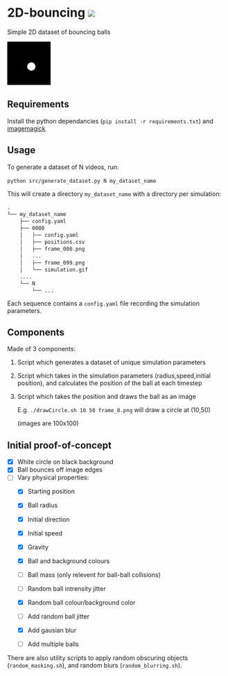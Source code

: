 # 2D-bouncing [![](https://github.com/Visual-modelling/2D-bouncing/workflows/2D-bouncing/badge.svg)](https://github.com/Visual-modelling/2D-bouncing/actions)
Simple 2D dataset of bouncing balls

![](example.gif)

## Requirements

Install the python dependancies (`pip install -r requirements.txt`) and [imagemagick](https://www.archlinux.org/packages/?name=imagemagick)

## Usage

To generate a dataset of N videos, run:

`python src/generate_dataset.py N my_dataset_name`

This will create a directory `my_dataset_name` with a directory per simulation:
```
.
└── my_dataset_name
    ├── config.yaml
    ├── 0000
    │   ├── config.yaml
    │   ├── positions.csv
    │   ├── frame_000.png
    │   ...
    │   ├── frame_099.png
    │   └── simulation.gif
    ....
    └── N
        └── ...
```

Each sequence contains a `config.yaml` file recording the simulation parameters.

## Components
Made of 3 components:

1. Script which generates a dataset of unique simulation parameters

2. Script which takes in the simulation parameters (radius,speed,initial position), and calculates the position of the ball at each timestep

4. Script which takes the position and draws the ball as an image

    E.g. `./drawCircle.sh 10 50 frame_0.png` will draw a circle at (10,50)
    
    (images are 100x100)


## Initial proof-of-concept

- [x] White circle on black background
- [x] Ball bounces off image edges
- [ ] Vary physical properties:
    - [x] Starting position
    - [x] Ball radius
    - [x] Initial direction
    - [x] Initial speed
    - [x] Gravity
    - [x] Ball and background colours
    - [ ] Ball mass (only relevent for ball-ball collisions)
    - [ ] Random ball intrensity jitter
    - [x] Random ball colour/background color
    - [ ] Add random ball jitter
    - [x] Add gausian blur
    - [ ] Add multiple balls


There are also utility scripts to apply random obscuring objects (`random_masking.sh`), and random blurs (`random_blurring.sh`).
